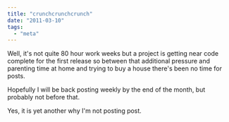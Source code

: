 ```yaml
---
title: "crunchcrunchcrunch"
date: "2011-03-10"
tags: 
  - "meta"
---
```


Well, it's not quite 80 hour work weeks but a project is getting near code complete for the first release so between that additional pressure and parenting time at home and trying to buy a house there's been no time for posts.

Hopefully I will be back posting weekly by the end of the month, but probably not before that.

Yes, it is yet another why I'm not posting post.
